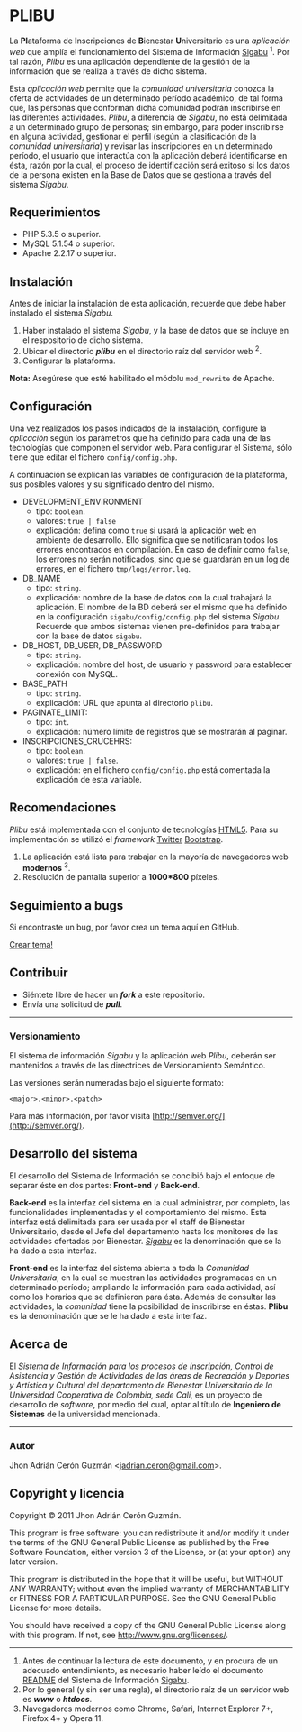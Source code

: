 # PLIBU

La **Pl**ataforma de **I**nscripciones de **B**ienestar **U**niversitario es una *aplicaci&oacute;n web* que ampl&iacute;a el funcionamiento del Sistema de Informaci&oacute;n
[Sigabu](https://github.com/delacuesta13/Sigabu) <sup>1</sup>. Por tal raz&oacute;n, *Plibu* es una aplicaci&oacute;n dependiente de la gesti&oacute;n de la informaci&oacute;n 
que se realiza a trav&eacute;s de dicho sistema.

Esta *aplicaci&oacute;n web* permite que la *comunidad universitaria* conozca la oferta de actividades de un determinado per&iacute;odo acad&eacute;mico, de tal forma que, las personas que conforman dicha comunidad podr&aacute;n inscribirse en las diferentes actividades. *Plibu*, a diferencia de *Sigabu*, no est&aacute; delimitada a un determinado grupo de personas; sin embargo,
para poder inscribirse en alguna actividad, gestionar el perfil (seg&uacute;n la clasificaci&oacute;n de la *comunidad universitaria*) y revisar las inscripciones en un determinado per&iacute;odo, el usuario que interact&uacute;a con la aplicaci&oacute;n deber&aacute; identificarse en &eacute;sta, raz&oacute;n por la cual, el proceso de identificaci&oacute;n ser&aacute; exitoso si los datos de la persona existen en la Base de Datos que se gestiona a trav&eacute;s del sistema *Sigabu*.

## Requerimientos

* PHP 5.3.5 o superior.
* MySQL 5.1.54 o superior.
* Apache 2.2.17 o superior.

## Instalaci&oacute;n

Antes de iniciar la instalaci&oacute;n de esta aplicaci&oacute;n, recuerde que debe haber instalado el sistema *Sigabu*.

1. Haber instalado el sistema *Sigabu*, y la base de datos que se incluye en el respositorio de dicho sistema.
2. Ubicar el directorio ***plibu*** en el directorio ra&iacute;z del servidor web <sup>2</sup>.
3. Configurar la plataforma.

**Nota:** Aseg&uacute;rese que est&eacute; habilitado el m&oacute;dolu `mod_rewrite` de Apache. 

## Configuraci&oacute;n

Una vez realizados los pasos indicados de la instalaci&oacute;n, configure la *aplicaci&oacute;n* seg&uacute;n los par&aacute;metros que ha definido para cada una de las tecnolog&iacute;as
que componen el servidor web. Para configurar el Sistema, s&oacute;lo tiene que editar el fichero `config/config.php`.

A continuaci&oacute;n se explican las variables de configuraci&oacute;n de la plataforma, sus posibles valores y su significado dentro del mismo.

* DEVELOPMENT\_ENVIRONMENT
	* tipo: `boolean`.
	* valores: `true | false`
	* explicaci&oacute;n: defina como `true` si usar&aacute; la aplicaci&oacute;n web en ambiente de desarrollo. Ello significa que se 
	notificar&aacute;n todos los errores encontrados en compilaci&oacute;n. En caso de definir como `false`, los errores no ser&aacute;n notificados, 
	sino que se guardar&aacute;n en un log de errores, en el fichero `tmp/logs/error.log`.
* DB\_NAME
	* tipo: `string`.
	* explicaci&oacute;n: nombre de la base de datos con la cual trabajar&aacute; la aplicaci&oacute;n. El nombre de la BD deber&aacute; ser el mismo
	que ha definido en la configuraci&oacute;n `sigabu/config/config.php` del sistema *Sigabu*.
	Recuerde que ambos sistemas vienen pre-definidos para trabajar con la base de datos `sigabu`.
* DB\_HOST, DB\_USER, DB\_PASSWORD
	* tipo: `string`.
	* explicaci&oacute;n: nombre del host, de usuario y password para establecer conexi&oacute;n con MySQL.
* BASE\_PATH
	* tipo: `string`.
	* explicaci&oacute;n: URL que apunta al directorio `plibu`.
* PAGINATE\_LIMIT:
	* tipo: `int`.
	* explicaci&oacute;n: n&uacute;mero l&iacute;mite de registros que se mostrar&aacute;n al paginar.
* INSCRIPCIONES\_CRUCEHRS:
	* tipo: `boolean`.
	* valores: `true | false`.
	* explicaci&oacute;n: en el fichero `config/config.php` est&aacute; comentada la explicaci&oacute;n de esta variable.

## Recomendaciones

*Plibu* est&aacute; implementada con el conjunto de tecnolog&iacute;as [HTML5](http://www.w3.org/html/logo/). Para su implementaci&oacute;n se utiliz&oacute; el *framework*
[Twitter](http://twitter.com/twitter) [Bootstrap](http://twitter.github.com/bootstrap/).

1. La aplicaci&oacute;n est&aacute; lista para trabajar en la mayor&iacute;a de navegadores web **modernos** <sup>3</sup>.
2. Resoluci&oacute;n de pantalla superior a **1000\*800** p&iacute;xeles.

## Seguimiento a bugs

Si encontraste un bug, por favor crea un tema aqu&iacute; en GitHub.

[Crear tema!](https://github.com/delacuesta13/Plibu/issues)

## Contribuir

* Si&eacute;ntete libre de hacer un ***fork*** a este repositorio.
* Env&iacute;a una solicitud de ***pull***.

---

### Versionamiento

El sistema de informaci&oacute;n *Sigabu* y la aplicaci&oacute;n web *Plibu*, deber&aacute;n ser mantenidos a trav&eacute;s de las directrices de Versionamiento Sem&aacute;ntico.

Las versiones ser&aacute;n numeradas bajo el siguiente formato:

`<major>.<minor>.<patch>`

Para m&aacute;s informaci&oacute;n, por favor visita [http://semver.org/](http://semver.org/).

## Desarrollo del sistema

El desarrollo del Sistema de Informaci&oacute;n se concibi&oacute; bajo el enfoque de separar &eacute;ste en dos partes: **Front-end** y **Back-end**.

**Back-end** es la interfaz del sistema en la cual administrar, por completo, las funcionalidades implementadas y el comportamiento del mismo. Esta interfaz
est&aacute; delimitada para ser usada por el staff de Bienestar Universitario, desde el Jefe del departamento hasta los monitores de las actividades ofertadas
por Bienestar. [*Sigabu*](https://github.com/delacuesta13/Sigabu) es la denominaci&oacute;n que se la ha dado a esta interfaz.

**Front-end** es la interfaz del sistema abierta a toda la *Comunidad Universitaria*, en la cual se muestran las actividades programadas en un determinado per&iacute;odo;
ampliando la informaci&oacute;n para cada actividad, as&iacute; como los horarios que se definieron para &eacute;sta. Adem&aacute;s de consultar las actividades, la *comunidad*
tiene la posibilidad de inscribirse en &eacute;stas. **Plibu** es la denominaci&oacute;n que se le ha dado a esta interfaz.

## Acerca de  

El *Sistema de Informaci&oacute;n para los procesos de Inscripci&oacute;n, Control de Asistencia y Gesti&oacute;n de Actividades de las &aacute;reas de
Recreaci&oacute;n y Deportes y Art&iacute;stica y Cultural del departamento de Bienestar Universitario de la Universidad Cooperativa de Colombia, sede Cali*, 
es un proyecto de desarrollo de *software*, por medio del cual, optar al t&iacute;tulo de **Ingeniero de Sistemas** de la universidad mencionada.

---

### Autor

Jhon Adri&aacute;n Cer&oacute;n Guzm&aacute;n <[jadrian.ceron@gmail.com](mailto:jadrian.ceron@gmail.com)>.

## Copyright y licencia

Copyright &copy; 2011 Jhon Adri&aacute;n Cer&oacute;n Guzm&aacute;n.

This program is free software: you can redistribute it and/or modify
it under the terms of the GNU General Public License as published by
the Free Software Foundation, either version 3 of the License, or
(at your option) any later version.

This program is distributed in the hope that it will be useful,
but WITHOUT ANY WARRANTY; without even the implied warranty of
MERCHANTABILITY or FITNESS FOR A PARTICULAR PURPOSE.  See the
GNU General Public License for more details.

You should have received a copy of the GNU General Public License
along with this program.  If not, see <http://www.gnu.org/licenses/>.

---
1. Antes de continuar la lectura de este documento, y en procura de un adecuado entendimiento, es necesario haber le&iacute;do el documento 
[README](https://github.com/delacuesta13/Sigabu/edit/master/README.md) del Sistema de Informaci&oacute;n [Sigabu](https://github.com/delacuesta13/Sigabu).
2. Por lo general (y sin ser una regla), el directorio ra&iacute;z de un servidor web es ***www*** o ***htdocs***.
3. Navegadores modernos como Chrome, Safari, Internet Explorer 7+, Firefox 4+ y Opera 11.
